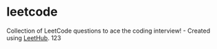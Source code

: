 # leetcode
Collection of LeetCode questions to ace the coding interview! - Created using [LeetHub](https://github.com/QasimWani/LeetHub). 123
